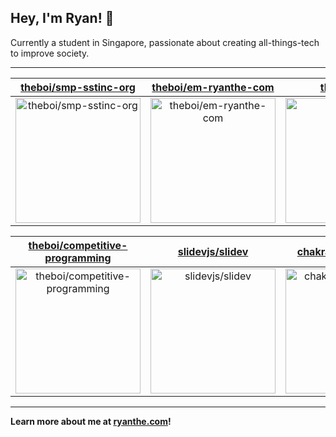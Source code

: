 ## Hey, I'm Ryan! 👋

Currently a student in Singapore, passionate about creating all-things-tech to improve society.

---

| [theboi/smp-sstinc-org](https://github.com/theboi/smp-sstinc-org) | [theboi/em-ryanthe-com](https://github.com/theboi/em-ryanthe-com) | [theboi/jabs](https://github.com/theboi/jabs) |
| :-: | :-: | :-: |
| <a href="https://github.com/theboi/smp-sstinc-org"><img src="https://github.com/theboi/smp-sstinc-org/raw/main/DISPLAY.jpg" alt="theboi/smp-sstinc-org" title="theboi/smp-sstinc-org" width="200" height="200"></a> | <a href="https://github.com/theboi/em-ryanthe-com"><img src="https://github.com/theboi/theboi/raw/main/DISPLAY.jpg" alt="theboi/em-ryanthe-com" title="theboi/em-ryanthe-com" width="200" height="200"></a> | <a href="https://github.com/theboi/jabs"><img src="https://github.com/theboi/theboi/raw/main/DISPLAY.jpg" alt="theboi/jabs" title="theboi/jabs" width="200" height="200"></a> |

| [theboi/competitive-programming](https://github.com/theboi/competitive-programming) | [slidevjs/slidev](https://github.com/slidevjs/slidev) | [chakra-ui/chakra-ui](https://github.com/chakra-ui/chakra-ui) |
| :-: | :-: | :-: |
| <a href="https://github.com/theboi/competitive-programming"><img src="https://github.com/theboi/theboi/raw/main/DISPLAY.jpg" alt="theboi/competitive-programming" title="theboi/competitive-programming" width="200" height="200"></a> | <a href="https://github.com/slidevjs/slidev"><img src="https://github.com/theboi/theboi/raw/main/DISPLAY.jpg" alt="slidevjs/slidev" title="slidevjs/slidev" width="200" height="200"></a> | <a href="https://github.com/chakra-ui/chakra-ui"><img src="https://github.com/theboi/theboi/raw/main/DISPLAY.jpg" alt="chakra-ui/chakra-ui" title="chakra-ui/chakra-ui" width="200" height="200"></a> |



---

**Learn more about me at [ryanthe.com](https://www.ryanthe.com)!**